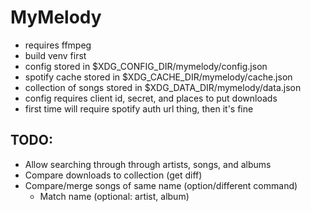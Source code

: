 # MyMelody

- requires ffmpeg
- build venv first
- config stored in $XDG_CONFIG_DIR/mymelody/config.json
- spotify cache stored in $XDG_CACHE_DIR/mymelody/cache.json
- collection of songs stored in $XDG_DATA_DIR/mymelody/data.json
- config requires client id, secret, and places to put downloads
- first time will require spotify auth url thing, then it's fine

## TODO:
- Allow searching through through artists, songs, and albums
- Compare downloads to collection (get diff)
- Compare/merge songs of same name (option/different command)
  - Match name (optional: artist, album)